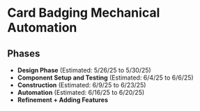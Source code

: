 # Card Badging Mechanical Automation

## Phases
+ **Design Phase** (Estimated: 5/26/25 to 5/30/25)
+ **Component Setup and Testing** (Estimated: 6/4/25 to 6/6/25)
+ **Construction** (Estimated: 6/9/25 to 6/23/25)
+ **Automation** (Estimated: 6/16/25 to 6/20/25)
+ **Refinement + Adding Features** 
